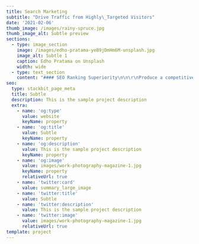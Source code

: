 ```yaml
---
title: Search Marketing
subtitle: "Drive Traffic from Highly\_Targeted Visitors"
date: '2021-02-06'
thumb_image: /images/rainy-spruce.jpg
thumb_image_alt: Subtle preview
sections:
  - type: image_section
    image: /images/edho-pratama-yeB9jDmHm6M-unsplash.jpg
    image_alt: Subtle 1
    caption: Edho Pratama on Unsplash
    width: wide
  - type: text_section
    content: "#### SEO Ranking Superiority\n\n\r\nProduce a competitive advantage through building visibility of your website through search engine ranking superiority over time.\n\n#### Dependable Traffic Source&#xD;&#xA;\n\nReceive website visitors daily that are highly engaged and already looking for your solutions, answers to their questions and your products.\n\n#### Repeatable Results&#xD;&#xA;\n\nProduce measurable results and showcase continual traffic growth through quarterly reports. Improve long-term relevancy & ranking on Google.\n\n"
seo:
  type: stackbit_page_meta
  title: Subtle
  description: This is the sample project description
  extra:
    - name: 'og:type'
      value: website
      keyName: property
    - name: 'og:title'
      value: Subtle
      keyName: property
    - name: 'og:description'
      value: This is the sample project description
      keyName: property
    - name: 'og:image'
      value: images/work-photography-magazine-1.jpg
      keyName: property
      relativeUrl: true
    - name: 'twitter:card'
      value: summary_large_image
    - name: 'twitter:title'
      value: Subtle
    - name: 'twitter:description'
      value: This is the sample project description
    - name: 'twitter:image'
      value: images/work-photography-magazine-1.jpg
      relativeUrl: true
template: project
---
```

